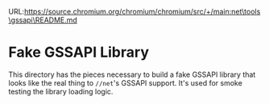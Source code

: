 URL:https://source.chromium.org/chromium/chromium/src/+/main:net\tools\gssapi\README.md
# Fake GSSAPI Library

This directory has the pieces necessary to build a fake GSSAPI library that
looks like the real thing to `//net`'s GSSAPI support. It's used for smoke
testing the library loading logic.
